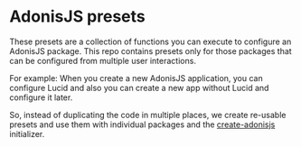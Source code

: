 # AdonisJS presets

These presets are a collection of functions you can execute to configure an AdonisJS package. This repo contains presets only for those packages that can be configured from multiple user interactions.

For example: When you create a new AdonisJS application, you can configure Lucid and also you can create a new app without Lucid and configure it later.

So, instead of duplicating the code in multiple places, we create re-usable presets and use them with individual packages and the [create-adonisjs](https://npm.im/create-adonisjs) initializer.

